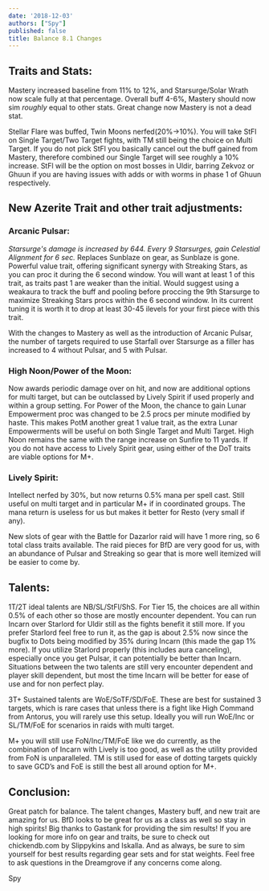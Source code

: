 ```yaml
---
date: '2018-12-03'
authors: ["Spy"]
published: false
title: Balance 8.1 Changes
---
```


## Traits and Stats:

Mastery increased baseline from 11% to 12%, and Starsurge/Solar Wrath now scale fully at that percentage. Overall buff 4-6%, Mastery should now sim *roughly* equal to other stats. Great change now Mastery is not a dead stat.

Stellar Flare was buffed, Twin Moons nerfed(20%->10%). You will take StFl on Single Target/Two Target fights, with TM still being the choice on Multi Target. If you do not pick StFl you basically cancel out the buff gained from Mastery, therefore combined our Single Target will see roughly a 10% increase. StFl will be the option on most bosses in Uldir, barring Zekvoz or Ghuun if you are having issues with adds or with worms in phase 1 of Ghuun respectively.


## New Azerite Trait and other trait adjustments: 

### Arcanic Pulsar:

*Starsurge's damage is increased by 644. Every 9 Starsurges, gain Celestial Alignment for 6 sec.* Replaces Sunblaze on gear, as Sunblaze is gone. Powerful value trait, offering significant synergy with Streaking Stars, as you can proc it during the 6 second window. You will want at least 1 of this trait, as traits past 1 are weaker than the initial. Would suggest using a weakaura to track the buff and pooling before proccing the 9th Starsurge to maximize Streaking Stars procs within the 6 second window. In its current tuning it is worth it to drop at least 30-45 ilevels for your first piece with this trait. 

With the changes to Mastery as well as the introduction of Arcanic Pulsar, the number of targets required to use Starfall over Starsurge as a filler has increased to 4 without Pulsar, and 5 with Pulsar. 

### High Noon/Power of the Moon: 

Now awards periodic damage over on hit, and now are additional options for multi target, but can be outclassed by Lively Spirit if used properly and within a group setting. For Power of the Moon, the chance to gain Lunar Empowerment proc was changed to be 2.5 procs per minute modified by haste. This makes PotM another great 1 value trait, as the extra Lunar Empowerments will be useful on both Single Target and Multi Target. High Noon remains the same with the range increase on Sunfire to 11 yards. If you do not have access to Lively Spirit gear, using either of the DoT traits are viable options for M+. 

### Lively Spirit: 

Intellect nerfed by 30%, but now returns 0.5% mana per spell cast. Still useful on multi target and in particular M+ if in coordinated groups. The mana return is useless for us but makes it better for Resto (very small if any).

New slots of gear with the Battle for Dazarlor raid will have 1 more ring, so 6 total class traits available. The raid pieces for BfD are very good for us, with an abundance of Pulsar and Streaking so gear that is more well itemized will be easier to come by.


## Talents:

1T/2T ideal talents are NB/SL/StFl/ShS. For Tier 15, the choices are all within 0.5% of each other so those are mostly encounter dependent. You can run Incarn over Starlord for Uldir still as the fights benefit it still more. If you prefer Starlord feel free to run it, as the gap is about 2.5% now since the bugfix to Dots being modified by 35% during Incarn (this made the gap 1% more). If you utilize Starlord properly (this includes aura canceling), especially once you get Pulsar, it can potentially be better than Incarn. Situations between the two talents are still very encounter dependent and player skill dependent, but most the time Incarn will be better for ease of use and for non perfect play.

3T+ Sustained talents are WoE/SoTF/SD/FoE. These are best for sustained 3 targets, which is rare cases that unless there is a fight like High Command from Antorus, you will rarely use this setup. Ideally you will run WoE/Inc or SL/TM/FoE for scenarios in raids with multi target.

M+ you will still use FoN/Inc/TM/FoE like we do currently, as the combination of Incarn with Lively is too good, as well as the utility provided from FoN is unparalleled. TM is still used for ease of dotting targets quickly to save GCD’s and FoE is still the best all around option for M+.


## Conclusion:

Great patch for balance. The talent changes, Mastery buff, and new trait are amazing for us. BfD looks to be great for us as a class as well so stay in high spirits! Big thanks to Gastank for providing the sim results! If you are looking for more info on gear and traits, be sure to check out chickendb.com by Slippykins and Iskalla. And as always, be sure to sim yourself for best results regarding gear sets and for stat weights. Feel free to ask questions in the Dreamgrove if any concerns come along.

Spy
